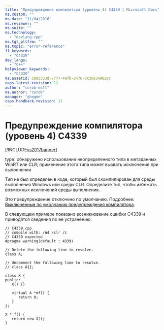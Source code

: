 ```yaml
---
title: "Предупреждение компилятора (уровень 4) C4339 | Microsoft Docs"
ms.custom: ""
ms.date: "11/04/2016"
ms.reviewer: ""
ms.suite: ""
ms.technology: 
  - "devlang-cpp"
ms.tgt_pltfrm: ""
ms.topic: "error-reference"
f1_keywords: 
  - "C4339"
dev_langs: 
  - "C++"
helpviewer_keywords: 
  - "C4339"
ms.assetid: 5b83353d-7777-4afb-8476-3c368349028c
caps.latest.revision: 11
author: "corob-msft"
ms.author: "corob"
manager: "ghogen"
caps.handback.revision: 11
---
```

# Предупреждение компилятора (уровень 4) C4339
[!INCLUDE[vs2017banner](../../assembler/inline/includes/vs2017banner.md)]

type: обнаружено использование неопределенного типа в метаданных WinRT или CLR; применение этого типа может вызвать исключение при выполнении  
  
 Тип не был определен в коде, который был скомпилирован для среды выполнения Windows или среды CLR.  Определите тип, чтобы избежать возможных исключений среды выполнения.  
  
 Это предупреждение отключено по умолчанию.  Подробнее: [Выключенные по умолчанию предупреждения компилятора](../Topic/Compiler%20Warnings%20That%20Are%20Off%20by%20Default.md).  
  
 В следующем примере показано возникновение ошибки C4339 и приводятся сведения по ее устранению.  
  
```  
// C4339.cpp  
// compile with: /W4 /clr /c  
// C4339 expected  
#pragma warning(default : 4339)  
  
// Delete the following line to resolve.  
class A;  
  
// Uncomment the following line to resolve.  
// class A{};  
  
class X {  
public:  
   X() {}  
  
   virtual A *mf() {  
      return 0;  
   }  
};  
  
X * f() {  
   return new X();  
}  
```